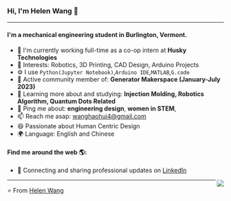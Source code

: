 ### Hi, I'm Helen Wang 👋
---

#### I'm a mechanical engineering student in Burlington, Vermont.

- 🏢 I'm currently working full-time as a co-op intern at **Husky Technologies**
- 💜 Interests: Robotics, 3D Printing, CAD Design, Arduino Projects
- ⚙️ I use `Python(Jupyter Notebook)`,`Arduino IDE`,`MATLAB`,`G.code`
- 💅 Active community member of: **Generator Makerspace (January-July 2023)**
- 🌱 Learning more about and studying: **Injection Molding, Robotics Algorithm, Quantum Dots Related**
- 💬 Ping me about: **engineering design**, **women in STEM**, 
- 📫 Reach me asap: wanghaohui4@gmail.com
- 😄 Passionate about Human Centric Design
- 🌍 Language: English and Chinese
#### Find me around the web 🌎:
- 💼 Connecting and sharing professional updates on <a href="https://www.linkedin.com/in/helenwanghh">LinkedIn</a>

<img align="right" src="https://github.com/anathayna/anathayna/blob/master/assets/pusheencode.gif"/>






---

⭐️ From [Helen Wang](https://github.com/helenwanghh)
